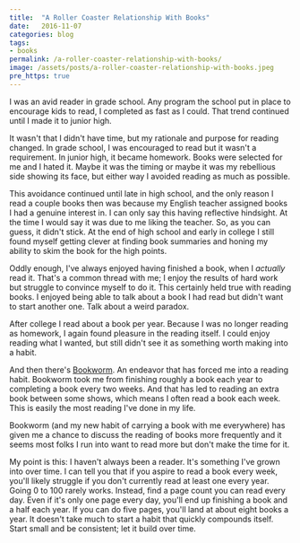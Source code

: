 ```yaml
---
title:  "A Roller Coaster Relationship With Books"
date:   2016-11-07
categories: blog
tags:
- books
permalink: /a-roller-coaster-relationship-with-books/
image: /assets/posts/a-roller-coaster-relationship-with-books.jpeg
pre_https: true
---
```

I was an avid reader in grade school. Any program the school put in place to encourage kids to read, I completed as fast as I could. That trend continued until I made it to junior high.
<!--more-->

It wasn't that I didn't have time, but my rationale and purpose for reading changed. In grade school, I was encouraged to read but it wasn't a requirement. In junior high, it became homework. Books were selected for me and I hated it. Maybe it was the timing or maybe it was my rebellious side showing its face, but either way I avoided reading as much as possible.

This avoidance continued until late in high school, and the only reason I read a couple books then was because my English teacher assigned books I had a genuine interest in. I can only say this having reflective hindsight. At the time I would say it was due to me liking the teacher. So, as you can guess, it didn't stick. At the end of high school and early in college I still found myself getting clever at finding book summaries and honing my ability to skim the book for the high points.

Oddly enough, I've always enjoyed having finished a book, when I *actually* read it. That's a common thread with me; I enjoy the results of hard work but struggle to convince myself to do it. This certainly held true with reading books. I enjoyed being able to talk about a book I had read but didn't want to start another one. Talk about a weird paradox.

After college I read about a book per year. Because I was no longer reading as homework, I again found pleasure in the reading itself. I could enjoy reading what I wanted, but still didn't see it as something worth making into a habit.

And then there's [Bookworm](http://bookworm.fm). An endeavor that has forced me into a reading habit. Bookworm took me from finishing roughly a book each year to completing a book every two weeks. And that has led to reading an extra book between some shows, which means I often read a book each week. This is easily the most reading I've done in my life.

Bookworm (and my new habit of carrying a book with me everywhere) has given me a chance to discuss the reading of books more frequently and it seems most folks I run into want to read more but don't make the time for it.

My point is this: I haven't always been a reader. It's something I've grown into over time. I can tell you that if you aspire to read a book every week, you'll likely struggle if you don't currently read at least one every year. Going 0 to 100 rarely works. Instead, find a page count you can read every day. Even if it's only one page every day, you'll end up finishing a book and a half each year. If you can do five pages, you'll land at about eight books a year. It doesn't take much to start a habit that quickly compounds itself. Start small and be consistent; let it build over time.
